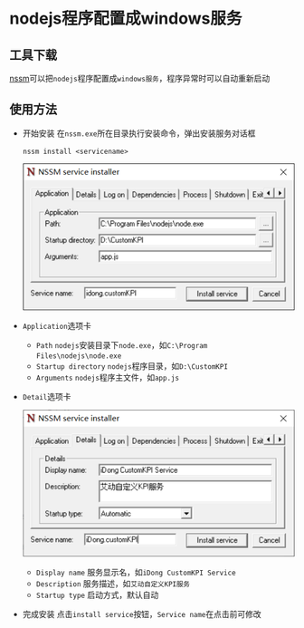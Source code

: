 # nodejs程序配置成windows服务

## 工具下载
[nssm](http://www.nssm.cc/download)可以把`nodejs`程序配置成`windows服务`，程序异常时可以自动重新启动
## 使用方法

* 开始安装
    在`nssm.exe`所在目录执行安装命令，弹出安装服务对话框
    ```
    nssm install <servicename>
    ```

    ![nssm](images/nssm服务1.png)
* `Application`选项卡
    * `Path`
        `nodejs`安装目录下`node.exe`，如`C:\Program Files\nodejs\node.exe`
    * `Startup directory`
        `nodejs`程序目录，如`D:\CustomKPI`
    * `Arguments`
        `nodejs`程序主文件，如`app.js`

* `Detail`选项卡
    
    ![nssm](images/nssm服务2.png)
    * `Display name`
        服务显示名，如`iDong CustomKPI Service`
    * `Description`
        服务描述，如`艾动自定义KPI服务`
    * `Startup type`
        启动方式，默认自动
* 完成安装
点击`install service`按钮，`Service name`在点击前可修改



